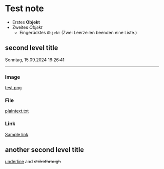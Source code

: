 # Test note

-   Erstes **Objekt**
-   Zweites *Objekt*
    -   Eingerücktes `Objekt` (Zwei Leerzeilen beenden eine Liste.)

## second level title

Sonntag, 15.09.2024 16:26:41

------------------------------------------------------------------------

### Image

[test.png](test.png)

### File

[plaintext.txt](plaintext.txt)

### Link

[Sample link](http://kicker.de)

## another second level title

<u>underline</u> and ~~strikethrough~~